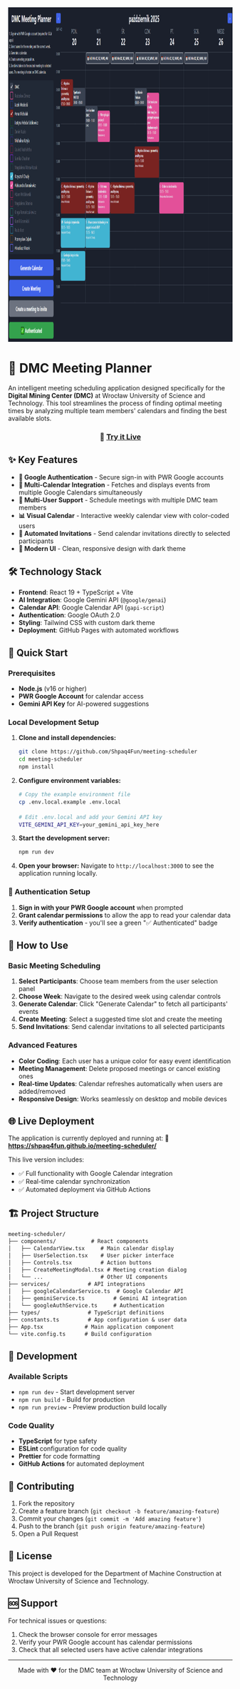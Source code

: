 <div align="center">
<img width="1200" height="750" alt="DMC Meeting Planner Banner" src="https://github.com/Shpaq4Fun/meeting-scheduler/blob/main/screenshot.PNG?raw=true" />
</div>

# 🤖 DMC Meeting Planner

An intelligent meeting scheduling application designed specifically for the **Digital Mining Center (DMC)** at Wrocław University of Science and Technology. This tool streamlines the process of finding optimal meeting times by analyzing multiple team members' calendars and finding the best available slots.

<div align="center">

### 🚀 **[Try it Live](https://shpaq4fun.github.io/meeting-scheduler/)** 

</div>

## ✨ Key Features

- **🔐 Google Authentication** - Secure sign-in with PWR Google accounts
- **📅 Multi-Calendar Integration** - Fetches and displays events from multiple Google Calendars simultaneously
- **👥 Multi-User Support** - Schedule meetings with multiple DMC team members
- **📊 Visual Calendar** - Interactive weekly calendar view with color-coded users
- **📧 Automated Invitations** - Send calendar invitations directly to selected participants
- **🎨 Modern UI** - Clean, responsive design with dark theme


## 🛠️ Technology Stack

- **Frontend**: React 19 + TypeScript + Vite
- **AI Integration**: Google Gemini API (`@google/genai`)
- **Calendar API**: Google Calendar API (`gapi-script`)
- **Authentication**: Google OAuth 2.0
- **Styling**: Tailwind CSS with custom dark theme
- **Deployment**: GitHub Pages with automated workflows

## 🚀 Quick Start

### Prerequisites

- **Node.js** (v16 or higher)
- **PWR Google Account** for calendar access
- **Gemini API Key** for AI-powered suggestions

### Local Development Setup

1. **Clone and install dependencies:**
   ```bash
   git clone https://github.com/Shpaq4Fun/meeting-scheduler
   cd meeting-scheduler
   npm install
   ```

2. **Configure environment variables:**
   ```bash
   # Copy the example environment file
   cp .env.local.example .env.local

   # Edit .env.local and add your Gemini API key
   VITE_GEMINI_API_KEY=your_gemini_api_key_here
   ```

3. **Start the development server:**
   ```bash
   npm run dev
   ```

4. **Open your browser:**
   Navigate to `http://localhost:3000` to see the application running locally.

### 🔑 Authentication Setup

1. **Sign in with your PWR Google account** when prompted
2. **Grant calendar permissions** to allow the app to read your calendar data
3. **Verify authentication** - you'll see a green "✅ Authenticated" badge

## 📖 How to Use

### Basic Meeting Scheduling

1. **Select Participants**: Choose team members from the user selection panel
2. **Choose Week**: Navigate to the desired week using calendar controls
3. **Generate Calendar**: Click "Generate Calendar" to fetch all participants' events
4. **Create Meeting**: Select a suggested time slot and create the meeting
5. **Send Invitations**: Send calendar invitations to all selected participants

### Advanced Features

- **Color Coding**: Each user has a unique color for easy event identification
- **Meeting Management**: Delete proposed meetings or cancel existing ones
- **Real-time Updates**: Calendar refreshes automatically when users are added/removed
- **Responsive Design**: Works seamlessly on desktop and mobile devices

## 🌐 Live Deployment

The application is currently deployed and running at:
**🔗 https://shpaq4fun.github.io/meeting-scheduler/**

This live version includes:
- ✅ Full functionality with Google Calendar integration
- ✅ Real-time calendar synchronization
- ✅ Automated deployment via GitHub Actions

## 🏗️ Project Structure

```
meeting-scheduler/
├── components/           # React components
│   ├── CalendarView.tsx     # Main calendar display
│   ├── UserSelection.tsx    # User picker interface
│   ├── Controls.tsx         # Action buttons
│   ├── CreateMeetingModal.tsx # Meeting creation dialog
│   └── ...                  # Other UI components
├── services/            # API integrations
│   ├── googleCalendarService.ts  # Google Calendar API
│   ├── geminiService.ts         # Gemini AI integration
│   └── googleAuthService.ts     # Authentication
├── types/               # TypeScript definitions
├── constants.ts         # App configuration & user data
├── App.tsx             # Main application component
└── vite.config.ts      # Build configuration
```

## 🔧 Development

### Available Scripts

- `npm run dev` - Start development server
- `npm run build` - Build for production
- `npm run preview` - Preview production build locally

### Code Quality

- **TypeScript** for type safety
- **ESLint** configuration for code quality
- **Prettier** for code formatting
- **GitHub Actions** for automated deployment

## 🤝 Contributing

1. Fork the repository
2. Create a feature branch (`git checkout -b feature/amazing-feature`)
3. Commit your changes (`git commit -m 'Add amazing feature'`)
4. Push to the branch (`git push origin feature/amazing-feature`)
5. Open a Pull Request

## 📝 License

This project is developed for the Department of Machine Construction at Wrocław University of Science and Technology.

## 🆘 Support

For technical issues or questions:
1. Check the browser console for error messages
2. Verify your PWR Google account has calendar permissions
3. Check that all selected users have active calendar integrations

---

<div align="center">
Made with ❤️ for the DMC team at Wrocław University of Science and Technology
</div>
